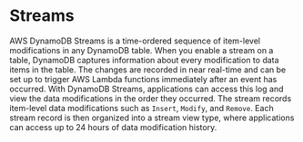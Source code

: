 # Streams

AWS DynamoDB Streams is a time-ordered sequence of item-level modifications in any DynamoDB table. When you enable a stream on a table, DynamoDB captures information about every modification to data items in the table. The changes are recorded in near real-time and can be set up to trigger AWS Lambda functions immediately after an event has occurred. With DynamoDB Streams, applications can access this log and view the data modifications in the order they occurred. The stream records item-level data modifications such as `Insert`, `Modify`, and `Remove`. Each stream record is then organized into a stream view type, where applications can access up to 24 hours of data modification history.